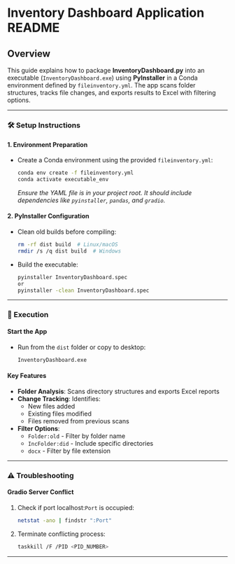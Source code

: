 # Inventory Dashboard Application README

## Overview
This guide explains how to package **InventoryDashboard.py** into an executable (`InventoryDashboard.exe`) using **PyInstaller** in a Conda environment defined by `fileinventory.yml`. The app scans folder structures, tracks file changes, and exports results to Excel with filtering options.

---

### 🛠️ Setup Instructions

#### 1. Environment Preparation
- Create a Conda environment using the provided `fileinventory.yml`:
  ```bash
  conda env create -f fileinventory.yml
  conda activate executable_env
  ```
  *Ensure the YAML file is in your project root. It should include dependencies like `pyinstaller`, `pandas`, and `gradio`.*

#### 2. PyInstaller Configuration
- Clean old builds before compiling:
  ```bash
  rm -rf dist build  # Linux/macOS
  rmdir /s /q dist build  # Windows
  ```
- Build the executable:
  ```bash
  pyinstaller InventoryDashboard.spec
  or
  pyinstaller -clean InventoryDashboard.spec
  ```

---

### 🚀 Execution

#### Start the App
- Run from the `dist` folder or copy to desktop:
  ```bash
  InventoryDashboard.exe
  ```

#### Key Features
- **Folder Analysis**: Scans directory structures and exports Excel reports
- **Change Tracking**: Identifies:
  - New files added
  - Existing files modified
  - Files removed from previous scans
- **Filter Options**:
  - `Folder:old` - Filter by folder name
  - `IncFolder:did` - Include specific directories
  - `docx` - Filter by file extension

---

### ⚠️ Troubleshooting

#### Gradio Server Conflict
1. Check if port localhost:`Port` is occupied:
   ```bash
   netstat -ano | findstr ":Port"
   ```
2. Terminate conflicting process:
   ```bash
   taskkill /F /PID <PID_NUMBER>
   ```

---

